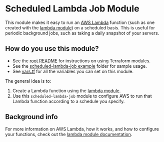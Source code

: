 # Scheduled Lambda Job Module

This module makes it easy to run an [AWS Lambda](https://aws.amazon.com/lambda/) function (such as one created with the
[lambda module](/modules/lambda)) on a scheduled basis. This is useful for periodic background jobs, such as taking a 
daily snapshot of your servers. 





## How do you use this module?

* See the [root README](/README.md) for instructions on using Terraform modules.
* See the [scheduled-lambda-job example](/examples/scheduled-lambda-job) folder for sample usage.
* See [vars.tf](./vars.tf) for all the variables you can set on this module.

The general idea is to:

1. Create a Lambda function using the [lambda module](/modules/lambda).
1. Use this `scheduled-lambda-job` module to configure AWS to run that Lambda function according to a schedule you 
   specify.





## Background info
 
For more information on AWS Lambda, how it works, and how to configure your functions, check out the [lambda module
documentation](/modules/lambda). 